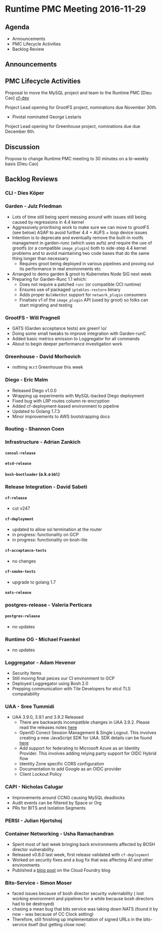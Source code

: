 # Runtime PMC Meeting 2016-11-29

## Agenda

* Announcements
* PMC Lifecycle Activities
* Backlog Review

## Announcements


## PMC Lifecycle Activities
Proposal to move the MySQL project and team to the Runtime PMC [Dieu Cao] [cf-dev](https://lists.cloudfoundry.org/archives/list/cf-dev@lists.cloudfoundry.org/message/VHNO2IC45WEAWO6AWV6FDTZOEL62MISF/)

Project Lead opening for GrootFS project, nominations due November 30th.
- Pivotal nominated George Lestaris

Project Lead opening for Greenhouse project, nominations due due December 6th.

## Discussion
Propose to change Runtime PMC meeting to 30 minutes on a bi-weekly basis [Dieu Cao]


## Backlog Reviews

### CLI - Dies Köper

### Garden - Julz Friedman

 - Lots of time still being spent messing around with issues still being caused by regressions in 4.4 kernel
 - Aggressively prioritising work to make sure we can move to grootFS (see below) ASAP to avoid further 4.4 + AUFS + loop device issues
 - Intention is to deprecate and eventually remove the built-in rootfs management in garden-runc (which uses aufs) and require the use of grootfs (or a compatible `image_plugin`) both to side-step 4.4 kernel problems and to avoid maintaining two code bases that do the same thing longer than necessary
    - Requires groot being deployed in various pipelines and proving out its performance in real environments etc
 - Arranged to demo garden & groot to Kubernetes Node SIG next week
 - Preparing for Garden-Runc 1.1 which:
    - Does not require a patched `runc` (or compatible OCI runtime)
    - Ensures use of packaged `iptables-restore` binary
    - Adds proper `BulkNetOut` support for `network_plugin` consumers
    - Finalises v1 of the `image_plugin` API (used by groot) so folks can start migrating and testing

### GrootFS - Will Pragnell

- GATS (Garden acceptance tests) are green! \o/
- Doing some small tweaks to improve integration with Garden-runC
- Added basic metrics emission to Loggregator for all commands
- About to begin deeper performance investigation work

### Greenhouse - David Morhovich
- nothing w.r.t Greenhouse this week

### Diego - Eric Malm

- Released Diego v1.0.0
- Wrapping up experiments with MySQL-backed Diego deployment
- Fixed bug with LRP routes column re-encryption
- Added cf-deployment-based environment to pipeline
- Updated to Golang 1.7.3
- Minor improvements to AWS bootstrapping docs


### Routing - Shannon Coen

### Infrastructure - Adrian Zankich

#### `consul-release`

#### `etcd-release`

#### `bosh-bootloader` (a.k.a `bbl`)

### Release Integration - David Sabeti

#### `cf-release`
- cut v247

#### `cf-deployment`
- updated to allow ssl termination at the router
- in progress: functionality on GCP
- in progress: functionality on bosh-lite

#### `cf-acceptance-tests`
- no changes

#### `cf-smoke-tests`
- upgrade to golang 1.7

#### `nats-release`

### postgres-release - Valeria Perticara

#### `postgres-release`

- no updates

### Runtime OG - Michael Fraenkel
- no updates

### Loggregator - Adam Hevenor
- Security Items
- Still moving final peices our CI environment to GCP
- Deployed Loggregator using Bosh 2.0
- Prepping communication with Tile Developers for etcd TLS compatability


### UAA - Sree Tummidi

- UAA 3.9.0, 3.9.1 and 3.9.2 Released 
  - There are backwards incompatible changes in UAA 3.9.2. Please read the releases notes [here](http://bosh.io/releases/github.com/cloudfoundry/uaa-release?version=23)
  - OpenID Conect Session Management & Single Logout. This involves creating a new JavaScript SDK for UAA. SDK details can be found [here](https://github.com/cloudfoundry/uaa-singular)
  - Add support for federating to Microsoft Azure as an Identity Provider. This involves adding relying party support for OIDC Hybrid flow
  - Identity Zone specific CORS configuration
  - Documentation to add Google as an OIDC provider
  - Client Lockout Policy

### CAPI - Nicholas Calugar
- Improvements around CCNG causing MySQL deadlocks
- Audit events can be filtered by Space or Org
- PRs for BITS and Isolation Segments

### PERSI - Julian Hjortshoj

### Container Networking - Usha Ramachandran
- Spent most of last week bringing back environments affected by BOSH director vulnerability. 
- Released v0.8.0 last week, first release validated with `cf-deployment`
- Worked on security fixes and a bug fix that was affecting A1 and other environments
- Published a [blog post](https://www.cloudfoundry.org/meet-new-container-networking-stack-cloud-foundry/) on the Cloud Foundry blog

### Bits-Service - Simon Moser

- faced issues because of bosh director security vulernability ( lost working environment and pipelines for a while because bosh directors had to be destroyed) 
- chasing a mean bug that bits service was taking down NATS (found it by now - was because of CC Clock setting) 
- Therefore, still finishing up implementation of signed URLs in the bits-service itself (but getting close now)

